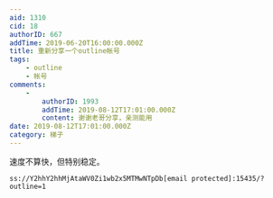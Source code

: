 ```yaml
---
aid: 1310
cid: 18
authorID: 667
addTime: 2019-06-20T16:00:00.000Z
title: 重新分享一个outline帐号
tags:
    - outline
    - 帐号
comments:
    -
        authorID: 1993
        addTime: 2019-08-12T17:01:00.000Z
        content: 谢谢老哥分享，亲测能用
date: 2019-08-12T17:01:00.000Z
category: 梯子
---
```


速度不算快，但特别稳定。

    ss://Y2hhY2hhMjAtaWV0Zi1wb2x5MTMwNTpDb[email protected]:15435/?outline=1
